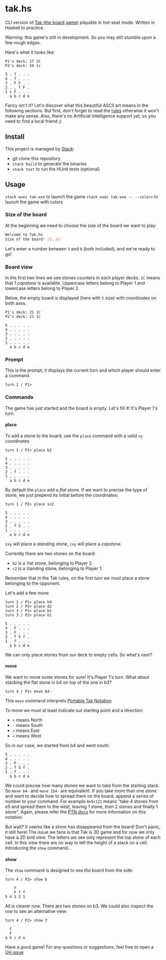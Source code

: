 # tak.hs

CLI version of [Tak (the board game)](http://cheapass.com/node/215) playable in hot-seat mode. Written in Haskell to practice.

Warning: this game's still in development. So you may still stumble upon a few rough edges.

Here's what it looks like:

```
P1's deck: 17 1C
P2's deck: 16 1c

5 . f . . .
4 . f . . .
3 . F F . .
2 . . f F .
1 s F . . .
  a b c d e
```

Fancy isn't it? Let's discover what this beautiful ASCII art means in the following sections.
But first, don't forget to read the [rules](http://cheapass.com/sites/default/files/TakBetaRules3-10-16.pdf) otherwise it won't make any sense.
Also, there's no Artificial Intelligence support yet, so you need to find a local friend ;)

## Install

This project is managed by [Stack](http://docs.haskellstack.org/en/stable/README/):

  - git clone this repository
  - `stack build` to generate the binaries
  - `stack test` to run the HUnit tests (optional)

## Usage

`stack exec tak-exe` to launch the game
`stack exec tak-exe -- --colors` to launch the game with colors

### Size of the board

At the beginning we need to choose the size of the board we want to play:

```sh
Welcome to Tak.hs
Size of the board? [3..8]
```
Let's enter a number between `3` and `8` (both included), and we're ready to go!

### Board view

In the first two lines we see stones counters in each player decks.
`1C` means that 1 *capstone* is available.
Uppercase letters belong to Player 1 and lowercase letters belong to Player 2.

Below, the empty board is displayed (here with `5` size) with coordinates on both axes.

```
P1's deck: 21 1C
P2's deck: 21 1c

5 . . . . .
4 . . . . .
3 . . . . .
2 . . . . .
1 . . . . .
  a b c d e
```

### Prompt

This is the prompt, it displays the current turn and which player should enter a command.

```
turn 1 / P1>
```

### Commands

The game has just started and the board is empty. Let's fill it! It's Player 1's turn.

#### place

To add a stone to the board, use the `place` command with a *valid* `xy` coordinates.

```
turn 1 / P1> place b2

5 . . . . .
4 . . . . .
3 . . . . .
2 . f . . .
1 . . . . .
  a b c d e
```

By default the `place` add a *flat* stone. If we want to precise the type of stone, we just prepend its initial before the coordinates:

```
turn 1 / P2> place sc2

5 . . . . .
4 . . . . .
3 . . . . .
2 . f S . .
1 . . . . .
  a b c d e
```

`sxy` will place a *standing stone*, `cxy` will place a *capstone*.

Currently there are two stones on the board:
  - `b2` is a `f`lat stone, belonging to Player 2.
  - `c2` is a `S`tanding stone, belonging to Player 1.

Remember that in the Tak rules, on the first turn we must place a stone belonging to the opponent.

Let's add a few more:

```
turn 2 / P1> place b4
turn 2 / P2> place d2
turn 3 / P1> place b3
turn 3 / P2> place b1

5 . . . . .
4 . F . . .
3 . F . . .
2 . f S f .
1 . f . . .
  a b c d e
```

We can only place stones from our deck to empty cells. So what's next?

#### move

We want to move some stones for sure! It's Player 1's turn. What about stacking the flat stone in b4 on top of the one in b3?

```
turn 4 / P1> move b4-
```

This `move` command interprets [Portable Tak Notation](https://www.reddit.com/r/Tak/wiki/portable_tak_notation)

To move we must at least indicate our starting point and a direction:

  - `+` means North
  - `-` means South
  - `>` means East
  - `<` means West

So in our case, we started from b4 and went south:

```
5 . . . . .
4 . . . . .
3 . F . . .
2 . f S f .
1 . f . . .
  a b c d e
```

We could precise how many stones we want to take from the starting stack.
So `move b4-` and `move 1b4-` are equivalent.
If you take more than one stone and want to decide how to spread them on the board, append a series of number to your command.
For example `4e5<121` means "take 4 stones from e5 and spread them to the west, leaving 1 stone, then 2 stones and finally 1 stone".
Again, please refer the [PTN docs](https://www.reddit.com/r/Tak/wiki/portable_tak_notation) for more information on this notation.

But wait? It seems like a stone has disappeared from the board! Don't panic, it still here!
The issue we face is that Tak is 3D game and for now we only have a 2D bird view. The letters we see only represent the top stone of each cell.
In this view there are no way to tell the height of a stack on a cell. Introducing the `show` command…

#### show

The `show` command is designed to see the board from the side:

```
turn 4 / P2> show b

    F
    F f f
5 4 3 2 1
```

All is clearer now. There are two stones on b3. We could also inspect the row to see an alternative view:

```
turn 4 / P2> show 3

  F
  F
a b c d e
```

Have a good game! For any questions or suggestions, feel free to open a [GH issue](https://github.com/Delapouite/tak.hs/issues)


